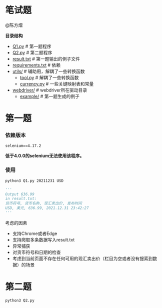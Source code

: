 # 笔试题

@陈方熠

**目录结构**

- [Q1.py](./Q1.py)                   # 第一题程序
- [Q2.py](./Q2.py)                   # 第二题程序
- [result.txt](./result.txt)         # 第一题输出的例子文件
- [requirements.txt](./requirements.txt) # 依赖
- [utils/](./utils)                   # 辅助用，解耦了一些转换函数
  - [tool.py](./utils/tool.py)       # 解耦了一些转换函数
  - [currency.py](./utils/currency.py)   # 一些关键映射表和常量
- [webdriver/](./webdriver)           # webdriver所在驱动目录
  - [example/](./webdriver/example)   # 第一题生成的例子

# 第一题

### 依赖版本

```
selenium==4.17.2
```

**低于4.0.0的selenium无法使用该程序。**

### 使用

```shell
python3 Q1.py 20211231 USD
```

```python
'''
Output 636.99
in result.txt:
货币符号, 货币名称, 现汇卖出价, 发布时间
USD, 美元, 636.99, 2021.12.31 23:42:27
'''
```

考虑的因素

*   支持Chrome或者Edge
*   支持爬取多条数据写入result.txt
*   异常捕获
*   对货币符号和日期的检查
*   考虑到当前页面不存在任何可用的现汇卖出价（栏目为空或者没有搜索到数据）的场景

# 第二题

```shell
python3 Q2.py
```

